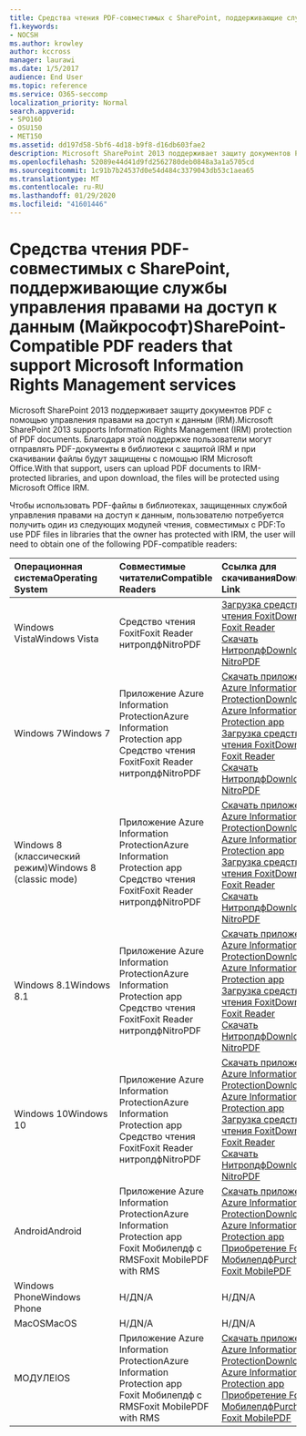 ```yaml
---
title: Средства чтения PDF-совместимых с SharePoint, поддерживающие службы управления правами на доступ к данным (Майкрософт)
f1.keywords:
- NOCSH
ms.author: krowley
author: kccross
manager: laurawi
ms.date: 1/5/2017
audience: End User
ms.topic: reference
ms.service: O365-seccomp
localization_priority: Normal
search.appverid:
- SPO160
- OSU150
- MET150
ms.assetid: dd197d58-5bf6-4d18-b9f8-d16db603fae2
description: Microsoft SharePoint 2013 поддерживает защиту документов PDF с помощью управления правами на доступ к данным (IRM). Благодаря этой поддержке пользователи могут отправлять PDF-документы в библиотеки с защитой IRM и при скачивании файлы будут защищены с помощью IRM Microsoft Office.
ms.openlocfilehash: 52089e44d41d9fd2562780deb0848a3a1a5705cd
ms.sourcegitcommit: 1c91b7b24537d0e54d484c3379043db53c1aea65
ms.translationtype: MT
ms.contentlocale: ru-RU
ms.lasthandoff: 01/29/2020
ms.locfileid: "41601446"
---
```

# <a name="sharepoint-compatible-pdf-readers-that-support-microsoft-information-rights-management-services"></a><span data-ttu-id="4e705-104">Средства чтения PDF-совместимых с SharePoint, поддерживающие службы управления правами на доступ к данным (Майкрософт)</span><span class="sxs-lookup"><span data-stu-id="4e705-104">SharePoint-Compatible PDF readers that support Microsoft Information Rights Management services</span></span>

<span data-ttu-id="4e705-105">Microsoft SharePoint 2013 поддерживает защиту документов PDF с помощью управления правами на доступ к данным (IRM).</span><span class="sxs-lookup"><span data-stu-id="4e705-105">Microsoft SharePoint 2013 supports Information Rights Management (IRM) protection of PDF documents.</span></span> <span data-ttu-id="4e705-106">Благодаря этой поддержке пользователи могут отправлять PDF-документы в библиотеки с защитой IRM и при скачивании файлы будут защищены с помощью IRM Microsoft Office.</span><span class="sxs-lookup"><span data-stu-id="4e705-106">With that support, users can upload PDF documents to IRM-protected libraries, and upon download, the files will be protected using Microsoft Office IRM.</span></span>
  
<span data-ttu-id="4e705-107">Чтобы использовать PDF-файлы в библиотеках, защищенных службой управления правами на доступ к данным, пользователю потребуется получить один из следующих модулей чтения, совместимых с PDF:</span><span class="sxs-lookup"><span data-stu-id="4e705-107">To use PDF files in libraries that the owner has protected with IRM, the user will need to obtain one of the following PDF-compatible readers:</span></span>
  
|<span data-ttu-id="4e705-108">**Операционная система**</span><span class="sxs-lookup"><span data-stu-id="4e705-108">**Operating System**</span></span>|<span data-ttu-id="4e705-109">**Совместимые читатели**</span><span class="sxs-lookup"><span data-stu-id="4e705-109">**Compatible Readers**</span></span>|<span data-ttu-id="4e705-110">**Ссылка для скачивания**</span><span class="sxs-lookup"><span data-stu-id="4e705-110">**Download Link**</span></span>|
|:-----|:-----|:-----|
|<span data-ttu-id="4e705-111">Windows Vista</span><span class="sxs-lookup"><span data-stu-id="4e705-111">Windows Vista</span></span>  <br/> |<span data-ttu-id="4e705-112">Средство чтения Foxit</span><span class="sxs-lookup"><span data-stu-id="4e705-112">Foxit Reader</span></span>  <br/> <span data-ttu-id="4e705-113">нитропдф</span><span class="sxs-lookup"><span data-stu-id="4e705-113">NitroPDF</span></span>  <br/> |[<span data-ttu-id="4e705-114">Загрузка средства чтения Foxit</span><span class="sxs-lookup"><span data-stu-id="4e705-114">Download Foxit Reader</span></span>](https://go.microsoft.com/fwlink/?linkid=253210) <br/> [<span data-ttu-id="4e705-115">Скачать Нитропдф</span><span class="sxs-lookup"><span data-stu-id="4e705-115">Download NitroPDF</span></span>](https://www.gonitro.com/pdf-reader) <br/> |
|<span data-ttu-id="4e705-116">Windows 7</span><span class="sxs-lookup"><span data-stu-id="4e705-116">Windows 7</span></span>  <br/> |<span data-ttu-id="4e705-117">Приложение Azure Information Protection</span><span class="sxs-lookup"><span data-stu-id="4e705-117">Azure Information Protection app</span></span>  <br/> <span data-ttu-id="4e705-118">Средство чтения Foxit</span><span class="sxs-lookup"><span data-stu-id="4e705-118">Foxit Reader</span></span>  <br/> <span data-ttu-id="4e705-119">нитропдф</span><span class="sxs-lookup"><span data-stu-id="4e705-119">NitroPDF</span></span>  <br/> |[<span data-ttu-id="4e705-120">Скачать приложение Azure Information Protection</span><span class="sxs-lookup"><span data-stu-id="4e705-120">Download Azure Information Protection app</span></span>](https://go.microsoft.com/fwlink/?linkid=837797) <br/> [<span data-ttu-id="4e705-121">Загрузка средства чтения Foxit</span><span class="sxs-lookup"><span data-stu-id="4e705-121">Download Foxit Reader</span></span>](https://go.microsoft.com/fwlink/?linkid=253210) <br/> [<span data-ttu-id="4e705-122">Скачать Нитропдф</span><span class="sxs-lookup"><span data-stu-id="4e705-122">Download NitroPDF</span></span>](https://www.gonitro.com/pdf-reader) <br/> |
|<span data-ttu-id="4e705-123">Windows 8 (классический режим)</span><span class="sxs-lookup"><span data-stu-id="4e705-123">Windows 8 (classic mode)</span></span>  <br/> |<span data-ttu-id="4e705-124">Приложение Azure Information Protection</span><span class="sxs-lookup"><span data-stu-id="4e705-124">Azure Information Protection app</span></span>  <br/> <span data-ttu-id="4e705-125">Средство чтения Foxit</span><span class="sxs-lookup"><span data-stu-id="4e705-125">Foxit Reader</span></span>  <br/> <span data-ttu-id="4e705-126">нитропдф</span><span class="sxs-lookup"><span data-stu-id="4e705-126">NitroPDF</span></span>  <br/> |[<span data-ttu-id="4e705-127">Скачать приложение Azure Information Protection</span><span class="sxs-lookup"><span data-stu-id="4e705-127">Download Azure Information Protection app</span></span>](https://go.microsoft.com/fwlink/?linkid=837797) <br/> [<span data-ttu-id="4e705-128">Загрузка средства чтения Foxit</span><span class="sxs-lookup"><span data-stu-id="4e705-128">Download Foxit Reader</span></span>](https://go.microsoft.com/fwlink/?linkid=253210) <br/> [<span data-ttu-id="4e705-129">Скачать Нитропдф</span><span class="sxs-lookup"><span data-stu-id="4e705-129">Download NitroPDF</span></span>](https://www.gonitro.com/pdf-reader) <br/> |
|<span data-ttu-id="4e705-130">Windows 8.1</span><span class="sxs-lookup"><span data-stu-id="4e705-130">Windows 8.1</span></span>  <br/> |<span data-ttu-id="4e705-131">Приложение Azure Information Protection</span><span class="sxs-lookup"><span data-stu-id="4e705-131">Azure Information Protection app</span></span>  <br/> <span data-ttu-id="4e705-132">Средство чтения Foxit</span><span class="sxs-lookup"><span data-stu-id="4e705-132">Foxit Reader</span></span>  <br/> <span data-ttu-id="4e705-133">нитропдф</span><span class="sxs-lookup"><span data-stu-id="4e705-133">NitroPDF</span></span>  <br/> |[<span data-ttu-id="4e705-134">Скачать приложение Azure Information Protection</span><span class="sxs-lookup"><span data-stu-id="4e705-134">Download Azure Information Protection app</span></span>](https://go.microsoft.com/fwlink/?linkid=837797) <br/> [<span data-ttu-id="4e705-135">Загрузка средства чтения Foxit</span><span class="sxs-lookup"><span data-stu-id="4e705-135">Download Foxit Reader</span></span>](https://go.microsoft.com/fwlink/?linkid=253210) <br/> [<span data-ttu-id="4e705-136">Скачать Нитропдф</span><span class="sxs-lookup"><span data-stu-id="4e705-136">Download NitroPDF</span></span>](https://www.gonitro.com/pdf-reader) <br/> |
|<span data-ttu-id="4e705-137">Windows 10</span><span class="sxs-lookup"><span data-stu-id="4e705-137">Windows 10</span></span>  <br/> |<span data-ttu-id="4e705-138">Приложение Azure Information Protection</span><span class="sxs-lookup"><span data-stu-id="4e705-138">Azure Information Protection app</span></span>  <br/> <span data-ttu-id="4e705-139">Средство чтения Foxit</span><span class="sxs-lookup"><span data-stu-id="4e705-139">Foxit Reader</span></span>  <br/> <span data-ttu-id="4e705-140">нитропдф</span><span class="sxs-lookup"><span data-stu-id="4e705-140">NitroPDF</span></span>  <br/> |[<span data-ttu-id="4e705-141">Скачать приложение Azure Information Protection</span><span class="sxs-lookup"><span data-stu-id="4e705-141">Download Azure Information Protection app</span></span>](https://go.microsoft.com/fwlink/?linkid=837797) <br/> [<span data-ttu-id="4e705-142">Загрузка средства чтения Foxit</span><span class="sxs-lookup"><span data-stu-id="4e705-142">Download Foxit Reader</span></span>](https://go.microsoft.com/fwlink/?linkid=253210) <br/> [<span data-ttu-id="4e705-143">Скачать Нитропдф</span><span class="sxs-lookup"><span data-stu-id="4e705-143">Download NitroPDF</span></span>](https://www.gonitro.com/pdf-reader) <br/> |
|<span data-ttu-id="4e705-144">Android</span><span class="sxs-lookup"><span data-stu-id="4e705-144">Android</span></span>  <br/> |<span data-ttu-id="4e705-145">Приложение Azure Information Protection</span><span class="sxs-lookup"><span data-stu-id="4e705-145">Azure Information Protection app</span></span>  <br/> <span data-ttu-id="4e705-146">Foxit Мобилепдф с RMS</span><span class="sxs-lookup"><span data-stu-id="4e705-146">Foxit MobilePDF with RMS</span></span>  <br/> |[<span data-ttu-id="4e705-147">Скачать приложение Azure Information Protection</span><span class="sxs-lookup"><span data-stu-id="4e705-147">Download Azure Information Protection app</span></span>](https://go.microsoft.com/fwlink/?linkid=836827) <br/> [<span data-ttu-id="4e705-148">Приобретение Foxit Мобилепдф</span><span class="sxs-lookup"><span data-stu-id="4e705-148">Purchase Foxit MobilePDF</span></span>](https://play.google.com/store/apps/details?id=com.foxit.mobile.pdf.lite) <br/> |
|<span data-ttu-id="4e705-149">Windows Phone</span><span class="sxs-lookup"><span data-stu-id="4e705-149">Windows Phone</span></span>  <br/> |<span data-ttu-id="4e705-150">Н/Д</span><span class="sxs-lookup"><span data-stu-id="4e705-150">N/A</span></span>  <br/> |<span data-ttu-id="4e705-151">Н/Д</span><span class="sxs-lookup"><span data-stu-id="4e705-151">N/A</span></span>  <br/> |
|<span data-ttu-id="4e705-152">MacOS</span><span class="sxs-lookup"><span data-stu-id="4e705-152">MacOS</span></span>  <br/> |<span data-ttu-id="4e705-153">Н/Д</span><span class="sxs-lookup"><span data-stu-id="4e705-153">N/A</span></span>  <br/> |<span data-ttu-id="4e705-154">Н/Д</span><span class="sxs-lookup"><span data-stu-id="4e705-154">N/A</span></span>  <br/> |
|<span data-ttu-id="4e705-155">МОДУЛЕ</span><span class="sxs-lookup"><span data-stu-id="4e705-155">IOS</span></span>  <br/> |<span data-ttu-id="4e705-156">Приложение Azure Information Protection</span><span class="sxs-lookup"><span data-stu-id="4e705-156">Azure Information Protection app</span></span>  <br/> <span data-ttu-id="4e705-157">Foxit Мобилепдф с RMS</span><span class="sxs-lookup"><span data-stu-id="4e705-157">Foxit MobilePDF with RMS</span></span>  <br/> |[<span data-ttu-id="4e705-158">Скачать приложение Azure Information Protection</span><span class="sxs-lookup"><span data-stu-id="4e705-158">Download Azure Information Protection app</span></span>](https://go.microsoft.com/fwlink/?linkid=836828) <br/> [<span data-ttu-id="4e705-159">Приобретение Foxit Мобилепдф</span><span class="sxs-lookup"><span data-stu-id="4e705-159">Purchase Foxit MobilePDF</span></span>](https://play.google.com/store/apps/details?id=com.foxit.mobile.pdf.lite) <br/> |
   

